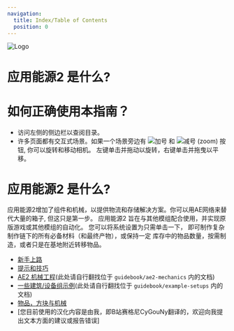 ```yaml
---
navigation:
  title: Index/Table of Contents
  position: 0
---
```


![Logo](assets/logo.png)

# 应用能源2 是什么?

# 如何正确使用本指南？

* 访问左侧的侧边栏以查阅目录。
* 许多页面都有交互式场景。如果一个场景旁边有 ![加号](assets/diagrams/plus.png)
和 ![减号](assets/diagrams/minus.png) (zoom) 按钮, 你可以旋转和移动相机。
左键单击并拖动以旋转，右键单击并拖曳以平移。

# 应用能源2 是什么?

应用能源2增加了组件和机械，以提供物流和存储解决方案。你可以用AE网络来替代大量的箱子, 但这只是第一步。
应用能源2 旨在与其他模组配合使用，并实现原版游戏或其他模组的自动化。 您可以将系统设置为只需单击一下，
即可制作复杂制作链下的所有必备材料（和最终产物），或保持一定
库存中的物品数量，按需制造，或者只是在基地附近转移物品。

* [新手上路](getting-started.md)
* [提示和技巧](tips-and-tricks.md)
* [AE2 机械工程](ae2-mechanics/ae2-mechanics-index.md)(此处请自行翻找位于 `guidebook/ae2-mechanics` 内的文档)
* [一些建筑/设备组示例](example-setups/example-setups-index.md)(此处请自行翻找位于 `guidebook/example-setups` 内的文档)
* [物品，方块与机械](items-blocks-machines/items-blocks-machines-index.md)
* [您目前使用的汉化内容是由我，即B站赛格尼CyGouNy翻译的，欢迎向我提出文本方面的建议或报告错误]

<GameScene zoom="4" interactive={true}>
  <ImportStructure src="assets/assemblies/autocraft_setup_greebles.snbt" />
  <IsometricCamera yaw="195" pitch="30" />
</GameScene>